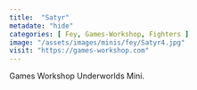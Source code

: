 ```yaml
---
title:  "Satyr"
metadate: "hide"
categories: [ Fey, Games-Workshop, Fighters ]
image: "/assets/images/minis/fey/Satyr4.jpg"
visit: "https://games-workshop.com"
---
```

Games Workshop Underworlds Mini.